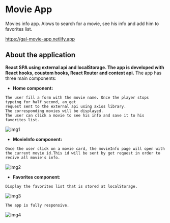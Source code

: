 # Movie App

Movies info app. 
Alows to search for a movie, see his info and add him to favorites list.

https://gal-movie-app.netlify.app

## About the application
 **React SPA using external api and localStorage.
 The app is developed with React hooks, coustom hooks, React Router and context api.**
 The app has three main components:

- **Home component:**
```
The user fill a form with the movie name. Once the player stops typeing for half second, an get 
request sent to the external api using axios library.
The corresponding movies will be displayed.
The user can click a movie to see his info and save it to his favorites list.
```
![img1](https://user-images.githubusercontent.com/66163118/140812358-50a2fdb2-05da-4fa6-93c1-8b57d3350104.png)

- **MovieInfo component:**
```
Once the user click on a movie card, the movieInfo page will open with the current movie id.This id will be sent by get request in order to recive all movie's info.
```
![img2](https://user-images.githubusercontent.com/66163118/140931239-7e5527c2-1069-447d-a887-2cfbd5e1c100.png)

- **Favorites component:**
```
Display the favorites list that is stored at localStorage. 
```
![img3](https://user-images.githubusercontent.com/66163118/140982924-e8892f19-96c1-4c75-8151-3a3ed1616e0b.png)


```
The app is fully responsive.
```
![img4](https://user-images.githubusercontent.com/66163118/141091547-38757318-6a18-44df-a72d-62ea43718099.png)

```





